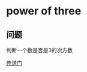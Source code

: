 # power of three
## 问题
判断一个数是否是3的次方数

[传送门](https://leetcode.com/problems/power-of-three/description/)